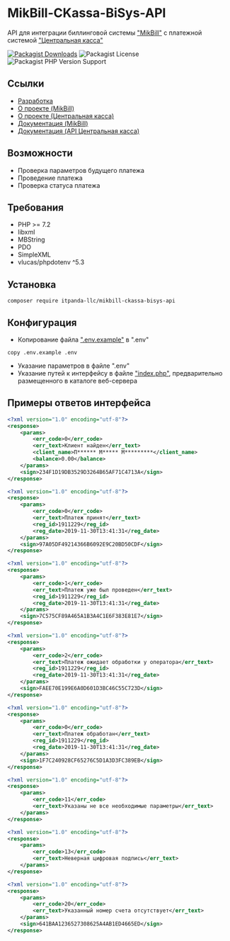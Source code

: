 # MikBill-CKassa-BiSys-API

API для интеграции биллинговой системы ["MikBill"](https://mikbill.pro) с платежной системой ["Центральная касса"](https://ckassa.ru)

[![Packagist Downloads](https://img.shields.io/packagist/dt/itpanda-llc/mikbill-ckassa-bisys-api)](https://packagist.org/packages/itpanda-llc/mikbill-ckassa-bisys-api/stats)
![Packagist License](https://img.shields.io/packagist/l/itpanda-llc/mikbill-ckassa-bisys-api)
![Packagist PHP Version Support](https://img.shields.io/packagist/php-v/itpanda-llc/mikbill-ckassa-bisys-api)

## Ссылки

* [Разработка](https://github.com/itpanda-llc)
* [О проекте (MikBill)](https://mikbill.pro)
* [О проекте (Центральная касса)](https://ckassa.ru)
* [Документация (MikBill)](https://wiki.mikbill.pro)
* [Документация (API Центральная касса)](https://docs.ckassa.ru/doc/shop-api/#spec-1)

## Возможности

* Проверка параметров будущего платежа
* Проведение платежа
* Проверка статуса платежа

## Требования

* PHP >= 7.2
* libxml
* MBString
* PDO
* SimpleXML
* vlucas/phpdotenv ^5.3

## Установка

```shell script
composer require itpanda-llc/mikbill-ckassa-bisys-api
```

## Конфигурация

* Копирование файла [".env.example"](.env.example) в ".env"

```shell script
copy .env.example .env
```

* Указание параметров в файле ".env"
* Указание путей к интерфейсу в файле ["index.php"](examples/www/mikbill/admin/api/ckassa/bisys/index.php), предварительно размещенного в каталоге веб-сервера

## Примеры ответов интерфейса

```xml
<?xml version="1.0" encoding="utf-8"?>
<response>
    <params>
        <err_code>0</err_code>
        <err_text>Клиент найден</err_text>
        <client_name>П****** М***** М*********</client_name>
        <balance>0.00</balance>
    </params>
    <sign>234F1D19DB3529D3264B65AF71C4713A</sign>
</response>
```

```xml
<?xml version="1.0" encoding="utf-8"?>
<response>
    <params>
        <err_code>0</err_code>
        <err_text>Платеж принят</err_text>
        <reg_id>1911229</reg_id>
        <reg_date>2019-11-30T13:41:31</reg_date>
    </params>
    <sign>97A05DF49214366B6092E9C20BD50CDF</sign>
</response>
```

```xml
<?xml version="1.0" encoding="utf-8"?>
<response>
    <params>
        <err_code>1</err_code>
        <err_text>Платеж уже был проведен</err_text>
        <reg_id>1911229</reg_id>
        <reg_date>2019-11-30T13:41:31</reg_date>
    </params>
    <sign>7C575CF89A465A1B3A4C1E6F383E81E7</sign>
</response>
```

```xml
<?xml version="1.0" encoding="utf-8"?>
<response>
    <params>
        <err_code>2</err_code>
        <err_text>Платеж ожидает обработки у оператора</err_text>
        <reg_id>1911229</reg_id>
        <reg_date>2019-11-30T13:41:31</reg_date>
    </params>
    <sign>FAEE70E199E6A0D601D3BC46C55C723D</sign>
</response>
```

```xml
<?xml version="1.0" encoding="utf-8"?>
<response>
    <params>
        <err_code>0</err_code>
        <err_text>Платеж обработан</err_text>
        <reg_id>1911229</reg_id>
        <reg_date>2019-11-30T13:41:31</reg_date>
    </params>
    <sign>1F7C240928CF65276C5D1A3D3FC389EB</sign>
</response>
```

```xml
<?xml version="1.0" encoding="utf-8"?>
<response>
    <params>
        <err_code>11</err_code>
        <err_text>Указаны не все необходимые параметры</err_text>
    </params>
</response>
```

```xml
<?xml version="1.0" encoding="utf-8"?>
<response>
    <params>
        <err_code>13</err_code>
        <err_text>Неверная цифровая подпись</err_text>
    </params>
</response>
```

```xml
<?xml version="1.0" encoding="utf-8"?>
<response>
    <params>
        <err_code>20</err_code>
        <err_text>Указанный номер счета отсутствует</err_text>
    </params>
    <sign>641BAA1236527308625A4AB1ED4665ED</sign>
</response>
```
